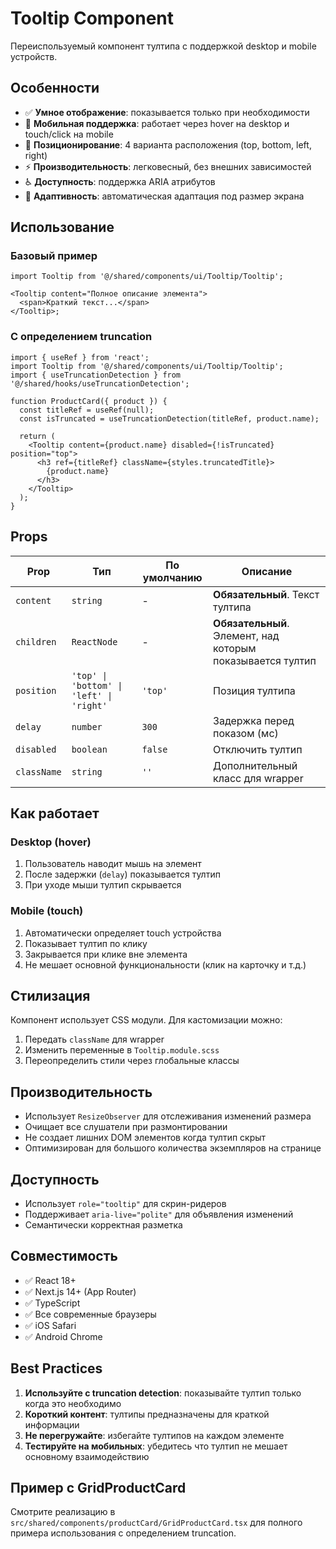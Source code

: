 # Tooltip Component

Переиспользуемый компонент тултипа с поддержкой desktop и mobile устройств.

## Особенности

- ✅ **Умное отображение**: показывается только при необходимости
- 📱 **Мобильная поддержка**: работает через hover на desktop и touch/click на mobile
- 🎯 **Позиционирование**: 4 варианта расположения (top, bottom, left, right)
- ⚡ **Производительность**: легковесный, без внешних зависимостей
- ♿ **Доступность**: поддержка ARIA атрибутов
- 🎨 **Адаптивность**: автоматическая адаптация под размер экрана

## Использование

### Базовый пример

```tsx
import Tooltip from '@/shared/components/ui/Tooltip/Tooltip';

<Tooltip content="Полное описание элемента">
  <span>Краткий текст...</span>
</Tooltip>;
```

### С определением truncation

```tsx
import { useRef } from 'react';
import Tooltip from '@/shared/components/ui/Tooltip/Tooltip';
import { useTruncationDetection } from '@/shared/hooks/useTruncationDetection';

function ProductCard({ product }) {
  const titleRef = useRef(null);
  const isTruncated = useTruncationDetection(titleRef, product.name);

  return (
    <Tooltip content={product.name} disabled={!isTruncated} position="top">
      <h3 ref={titleRef} className={styles.truncatedTitle}>
        {product.name}
      </h3>
    </Tooltip>
  );
}
```

## Props

| Prop        | Тип                                      | По умолчанию | Описание                                                   |
| ----------- | ---------------------------------------- | ------------ | ---------------------------------------------------------- |
| `content`   | `string`                                 | -            | **Обязательный**. Текст тултипа                            |
| `children`  | `ReactNode`                              | -            | **Обязательный**. Элемент, над которым показывается тултип |
| `position`  | `'top' \| 'bottom' \| 'left' \| 'right'` | `'top'`      | Позиция тултипа                                            |
| `delay`     | `number`                                 | `300`        | Задержка перед показом (мс)                                |
| `disabled`  | `boolean`                                | `false`      | Отключить тултип                                           |
| `className` | `string`                                 | `''`         | Дополнительный класс для wrapper                           |

## Как работает

### Desktop (hover)

1. Пользователь наводит мышь на элемент
2. После задержки (`delay`) показывается тултип
3. При уходе мыши тултип скрывается

### Mobile (touch)

1. Автоматически определяет touch устройства
2. Показывает тултип по клику
3. Закрывается при клике вне элемента
4. Не мешает основной функциональности (клик на карточку и т.д.)

## Стилизация

Компонент использует CSS модули. Для кастомизации можно:

1. Передать `className` для wrapper
2. Изменить переменные в `Tooltip.module.scss`
3. Переопределить стили через глобальные классы

## Производительность

- Использует `ResizeObserver` для отслеживания изменений размера
- Очищает все слушатели при размонтировании
- Не создает лишних DOM элементов когда тултип скрыт
- Оптимизирован для большого количества экземпляров на странице

## Доступность

- Использует `role="tooltip"` для скрин-ридеров
- Поддерживает `aria-live="polite"` для объявления изменений
- Семантически корректная разметка

## Совместимость

- ✅ React 18+
- ✅ Next.js 14+ (App Router)
- ✅ TypeScript
- ✅ Все современные браузеры
- ✅ iOS Safari
- ✅ Android Chrome

## Best Practices

1. **Используйте с truncation detection**: показывайте тултип только когда это необходимо
2. **Короткий контент**: тултипы предназначены для краткой информации
3. **Не перегружайте**: избегайте тултипов на каждом элементе
4. **Тестируйте на мобильных**: убедитесь что тултип не мешает основному взаимодействию

## Пример с GridProductCard

Смотрите реализацию в `src/shared/components/productCard/GridProductCard.tsx` для полного примера использования с определением truncation.

